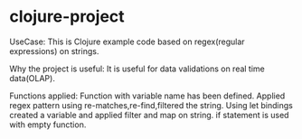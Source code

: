 # clojure-project

UseCase:
This is Clojure example code based on regex(regular expressions) on strings.

Why the project is useful:
It is useful for data validations on real time data(OLAP).

Functions applied:
Function with variable name has been defined.
Applied regex pattern using re-matches,re-find,filtered the string. 
Using let bindings created a variable and applied filter and map on string.
if statement is used with empty function.



